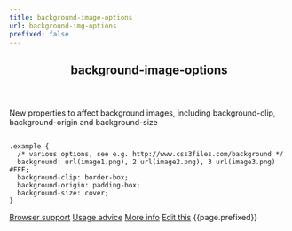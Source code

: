 ```yaml
---
title: background-image-options
url: background-img-options
prefixed: false
---
```


<article id="background-image-options" class="feature prefix-{{page.prefixed}}">
	<header class="feature__header">
		<h2>background-image-options</h2>
	</header>
	<p class="feature__description">
		New properties to affect background images, including background-clip, background-origin and background-size
	</p>
<pre class="feature__code"><code>
.example {
  /* various options, see e.g. http://www.css3files.com/background */
  background: url(image1.png), 2 url(image2.png), 3 url(image3.png) #FFF;
  background-clip: border-box;
  background-origin: padding-box;
  background-size: cover;
}
</code></pre>
	<footer class="feature__footer">
		<a href="http://caniuse.com/background-img-opts">Browser support</a> 
		<a href="http://html5please.com/#background-image options">Usage advice</a> 
		<a href="http://www.css3files.com/background">More info</a> 
		<a href="https://github.com/davidhund/shouldiprefix/blob/master/_posts/{{page.date | date: "%Y-%m-%d"}}-{{page.title}}.md">Edit this</a> 
		<span class="feature__prefix">{{page.prefixed}}</span>
	</footer>
</article>
